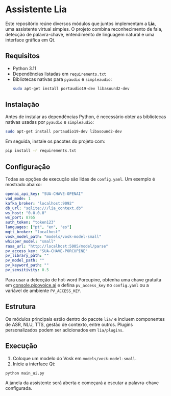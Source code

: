 # Assistente Lia

Este repositório reúne diversos módulos que juntos implementam a **Lia**, uma assistente virtual simples. O projeto combina reconhecimento de fala, detecção de palavra-chave, entendimento de linguagem natural e uma interface gráfica em Qt.

## Requisitos

- Python 3.11
- Dependências listadas em `requirements.txt`
- Bibliotecas nativas para `pyaudio` e `simpleaudio`:
  ```bash
  sudo apt-get install portaudio19-dev libasound2-dev
  ```

## Instalação

Antes de instalar as dependências Python, é necessário obter as bibliotecas nativas usadas por
`pyaudio` e `simpleaudio`:

```bash
sudo apt-get install portaudio19-dev libasound2-dev
```

Em seguida, instale os pacotes do projeto com:

```bash
pip install -r requirements.txt
```

## Configuração

Todas as opções de execução são lidas de `config.yaml`. Um exemplo é mostrado abaixo:

```yaml
openai_api_key: "SUA-CHAVE-OPENAI"
vad_mode: 1
kafka_broker: "localhost:9092"
db_url: "sqlite:///lia_context.db"
ws_host: "0.0.0.0"
ws_port: 8765
auth_token: "token123"
languages: ["pt", "en", "es"]
mqtt_broker: "localhost"
vosk_model_path: "models/vosk-model-small"
whisper_model: "small"
rasa_url: "http://localhost:5005/model/parse"
pv_access_key: "SUA-CHAVE-PORCUPINE"
pv_library_path: ""
pv_model_path: ""
pv_keyword_path: ""
pv_sensitivity: 0.5
```

Para usar a detecção de hot-word Porcupine, obtenha uma chave gratuita em
[console.picovoice.ai](https://console.picovoice.ai/) e defina `pv_access_key`
no `config.yaml` ou a variável de ambiente `PV_ACCESS_KEY`.

## Estrutura

Os módulos principais estão dentro do pacote `lia/` e incluem componentes de ASR, NLU, TTS, gestão de contexto, entre outros. Plugins personalizados podem ser adicionados em `lia/plugins`.

## Execução

1. Coloque um modelo do Vosk em `models/vosk-model-small`.
2. Inicie a interface Qt:

```bash
python main_ui.py
```

A janela da assistente será aberta e começará a escutar a palavra-chave configurada.
